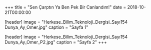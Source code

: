 +++
title = "Sen Çarptın Ya Ben Pek Bir Canlandım!"
date = 2018-10-21T00:00:00





[header]
image = "Herkese_Bilim_Teknoloji_Dergisi_Sayı154 Dunya_Ay_Omer.jpg"
caption = "Sayfa 1"

[header]
image = "Herkese_Bilim_Teknoloji_Dergisi_Sayı154 Dunya_Ay_Omer_P2.jpg"
caption = "Sayfa 2"
+++
